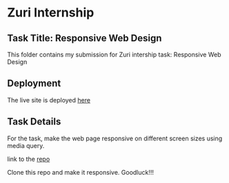 # Zuri Internship

## Task Title: Responsive Web Design

This folder contains my submission for Zuri intership task: Responsive Web Design

## Deployment
The live site is deployed [here]()

## Task Details

For the task, make the web page responsive on different screen sizes using media query.

link to the [repo](https://github.com/emmypuch/zuri-responsive-design-starter)

Clone this repo and make it responsive. Goodluck!!!

